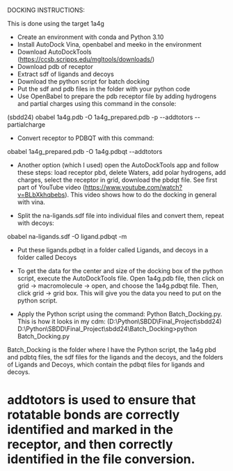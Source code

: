 DOCKING INSTRUCTIONS:

This is done using the target 1a4g

- Create an environment with conda and Python 3.10
- Install AutoDock Vina, openbabel and meeko in the environment
- Download AutoDockTools (https://ccsb.scripps.edu/mgltools/downloads/)
- Download pdb of receptor
- Extract sdf of ligands and decoys
- Download the python script for batch docking
- Put the sdf and pdb files in the folder with your python code
- Use OpenBabel to prepare the pdb receptor file by adding hydrogens and partial charges using this command in the console:

(sbdd24) <receptor folder>obabel 1a4g.pdb -O 1a4g_prepared.pdb -p --addtotors --partialcharge

- Convert receptor to PDBQT with this command:

obabel 1a4g_prepared.pdb -O 1a4g.pdbqt --addtotors

- Another option (which I used) open the AutoDockTools app and follow these steps: load receptor pbd, delete Waters, add polar hydrogens, add charges, select the receptor in grid, download the pbdqt file. See first part of YouTube video (https://www.youtube.com/watch?v=BLbXkhqbebs). This video shows how to do the docking in general with vina.

- Split the na-ligands.sdf file into individual files and convert them, repeat with decoys:

obabel na-ligands.sdf -O ligand.pdbqt -m

- Put these ligands.pdbqt in a folder called Ligands, and decoys in a folder called Decoys

- To get the data for the center and size of the docking box of the python script, execute the AutoDockTools file. Open 1a4g.pdb file, then click on grid -> macromolecule -> open, and choose the 1a4g.pdbqt file. Then, click grid -> grid box. This will give you the data you need to put on the python script.

- Apply the Python script using the command: Python Batch_Docking.py. This is how it looks in my cdm:
(D:\Python\SBDD\Final_Project\sbdd24) D:\Python\SBDD\Final_Project\sbdd24\Batch_Docking>python Batch_Docking.py

Batch_Docking is the folder where I have the Python script, the 1a4g pbd and pdbtq files, the sdf files for the ligands and the decoys, and the folders of Ligands and Decoys, which contain the pdbqt files for ligands and decoys.


# addtotors is used to ensure that rotatable bonds are correctly identified and marked in the receptor, and then correctly identified in the file conversion.
